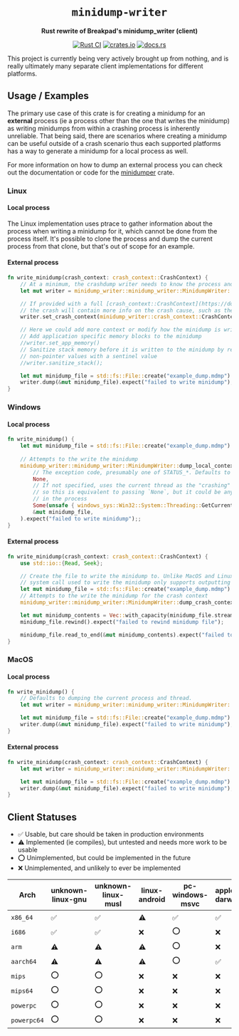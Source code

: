 <div align="center">

# `minidump-writer`

**Rust rewrite of Breakpad's minidump_writer (client)**

[![Rust CI](https://github.com/rust-minidump/minidump-writer/actions/workflows/ci.yml/badge.svg)](https://github.com/rust-minidump/minidump-writer/actions/workflows/ci.yml)
[![crates.io](https://img.shields.io/crates/v/minidump-writer.svg)](https://crates.io/crates/minidump-writer)
[![docs.rs](https://docs.rs/minidump-writer/badge.svg)](https://docs.rs/minidump-writer)

</div>

This project is currently being very actively brought up from nothing, and is really ultimately many separate client implementations for different platforms.

## Usage / Examples

The primary use case of this crate is for creating a minidump for an **external** process (ie a process other than the one that writes the minidump) as writing minidumps from within a crashing process is inherently unreliable. That being said, there are scenarios where creating a minidump can be useful outside of a crash scenario thus each supported platforms has a way to generate a minidump for a local process as well.

For more information on how to dump an external process you can check out the documentation or code for the [minidumper](https://docs.rs/minidumper/latest/minidumper/) crate.

### Linux

#### Local process

The Linux implementation uses ptrace to gather information about the process when writing a minidump for it, which cannot be done from the process itself. It's possible to clone the process and dump the current process from that clone, but that's out of scope for an example.

#### External process

```rust
fn write_minidump(crash_context: crash_context::CrashContext) {
    // At a minimum, the crashdump writer needs to know the process and thread that the crash occurred in
    let mut writer = minidump_writer::minidump_writer::MinidumpWriter::new(crash_context.pid, crash_context.tid);

    // If provided with a full [crash_context::CrashContext](https://docs.rs/crash-context/latest/crash_context/struct.CrashContext.html),
    // the crash will contain more info on the crash cause, such as the signal
    writer.set_crash_context(minidump_writer::crash_context::CrashContext { inner: crash_context });

    // Here we could add more context or modify how the minidump is written, eg
    // Add application specific memory blocks to the minidump
    //writer.set_app_memory()
    // Sanitize stack memory before it is written to the minidump by replacing
    // non-pointer values with a sentinel value
    //writer.sanitize_stack();

    let mut minidump_file = std::fs::File::create("example_dump.mdmp").expect("failed to create file");
    writer.dump(&mut minidump_file).expect("failed to write minidump");
}
```

### Windows

#### Local process

```rust
fn write_minidump() {
    let mut minidump_file = std::fs::File::create("example_dump.mdmp").expect("failed to create file");
    
    // Attempts to the write the minidump
    minidump_writer::minidump_writer::MinidumpWriter::dump_local_context(
        // The exception code, presumably one of STATUS_*. Defaults to STATUS_NONCONTINUABLE_EXCEPTION if not specified
        None,
        // If not specified, uses the current thread as the "crashing" thread,
        // so this is equivalent to passing `None`, but it could be any thread
        // in the process
        Some(unsafe { windows_sys::Win32::System::Threading::GetCurrentThreadId() }),
        &mut minidump_file,
    ).expect("failed to write minidump");;
}
```

#### External process

```rust
fn write_minidump(crash_context: crash_context::CrashContext) {
    use std::io::{Read, Seek};

    // Create the file to write the minidump to. Unlike MacOS and Linux, the
    // system call used to write the minidump only supports outputting to a file
    let mut minidump_file = std::fs::File::create("example_dump.mdmp").expect("failed to create file");
    // Attempts to the write the minidump for the crash context
    minidump_writer::minidump_writer::MinidumpWriter::dump_crash_context(crash_context, &mut minidump_file).expect("failed to write minidump");;

    let mut minidump_contents = Vec::with_capacity(minidump_file.stream_position().expect("failed to get stream length") as usize);
    minidump_file.rewind().expect("failed to rewind minidump file");

    minidump_file.read_to_end(&mut minidump_contents).expect("failed to read minidump");
}
```

### MacOS

#### Local process

```rust
fn write_minidump() {
    // Defaults to dumping the current process and thread.
    let mut writer = minidump_writer::minidump_writer::MinidumpWriter::new(None, None)?;

    let mut minidump_file = std::fs::File::create("example_dump.mdmp").expect("failed to create file");
    writer.dump(&mut minidump_file).expect("failed to write minidump");
}
```

#### External process

```rust
fn write_minidump(crash_context: crash_context::CrashContext) {
    let mut writer = minidump_writer::minidump_writer::MinidumpWriter::with_crash_context(crash_context)?;

    let mut minidump_file = std::fs::File::create("example_dump.mdmp").expect("failed to create file");
    writer.dump(&mut minidump_file).expect("failed to write minidump");
}
```

## Client Statuses

- ✅ Usable, but care should be taken in production environments
- ⚠️ Implemented (ie compiles), but untested and needs more work to be usable
- ⭕️ Unimplemented, but could be implemented in the future
- ❌ Unimplemented, and unlikely to ever be implemented

| Arch      | unknown-linux-gnu | unknown-linux-musl | linux-android | pc-windows-msvc | apple-darwin | apple-ios |
----------- | ----------------- | ------------------ | ------------- | --------------- | ------------ | --------- |
`x86_64`    | ✅                | ✅                 | ⚠️            | ✅              | ✅           | ⭕️        |
`i686`      | ✅                | ✅                 | ❌            | ⭕️              | ❌           | ❌        |
`arm`       | ⚠️                | ⚠️                 | ⚠️            | ⭕️              | ❌           | ❌        |
`aarch64`   | ⚠️                | ⚠️                 | ⚠️            | ⭕️              | ✅           | ⭕️        |
`mips`      | ⭕️                | ⭕️                 | ❌            | ❌              | ❌           | ❌        |
`mips64`    | ⭕️                | ⭕️                 | ❌            | ❌              | ❌           | ❌        |
`powerpc`   | ⭕️                | ⭕️                 | ❌            | ❌              | ❌           | ❌        |
`powerpc64` | ⭕️                | ⭕️                 | ❌            | ❌              | ❌           | ❌        |

